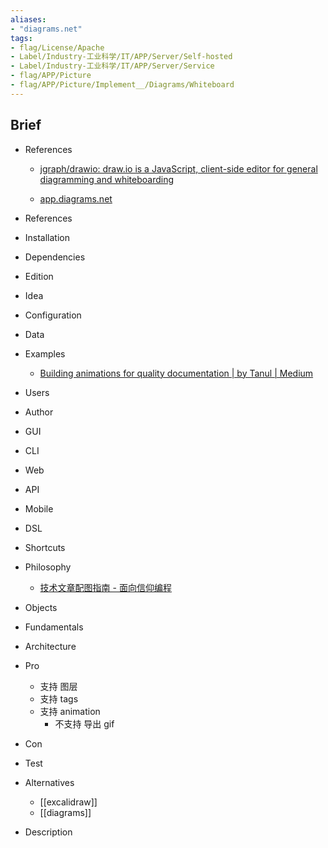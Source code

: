 ```yaml
---
aliases:
- "diagrams.net"
tags:
- flag/License/Apache
- Label/Industry-工业科学/IT/APP/Server/Self-hosted
- Label/Industry-工业科学/IT/APP/Server/Service
- flag/APP/Picture
- flag/APP/Picture/Implement__/Diagrams/Whiteboard
---
```


## Brief

- References
    - [jgraph/drawio: draw.io is a JavaScript, client-side editor for general diagramming and whiteboarding](https://github.com/jgraph/drawio)

    - [app.diagrams.net](https://app.diagrams.net/)

- References

- Installation

- Dependencies

- Edition

- Idea

- Configuration

- Data

- Examples
    - [Building animations for quality documentation | by Tanul | Medium](https://tanulb.medium.com/building-animations-for-quality-documentation-6573c0d18e4c)

- Users

- Author

- GUI

- CLI

- Web

- API

- Mobile

- DSL

- Shortcuts

- Philosophy
    - [技术文章配图指南 - 面向信仰编程](https://draveness.me/sketch-and-sketch/)

- Objects

- Fundamentals

- Architecture

- Pro
    - 支持 图层
    - 支持 tags
    - 支持 animation
        - 不支持 导出 gif

- Con

- Test

- Alternatives
    - [[excalidraw]]
    - [[diagrams]]

- Description
